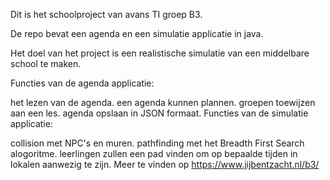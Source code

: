 Dit is het schoolproject van avans TI groep B3.

De repo bevat een agenda en een simulatie applicatie in java.

Het doel van het project is een realistische simulatie van een middelbare school te maken.

Functies van de agenda applicatie:

het lezen van de agenda.
een agenda kunnen plannen.
groepen toewijzen aan een les.
agenda opslaan in JSON formaat.
Functies van de simulatie applicatie:

collision met NPC's en muren.
pathfinding met het Breadth First Search alogoritme.
leerlingen zullen een pad vinden om op bepaalde tijden in lokalen aanwezig te zijn.
Meer te vinden op https://www.jijbentzacht.nl/b3/